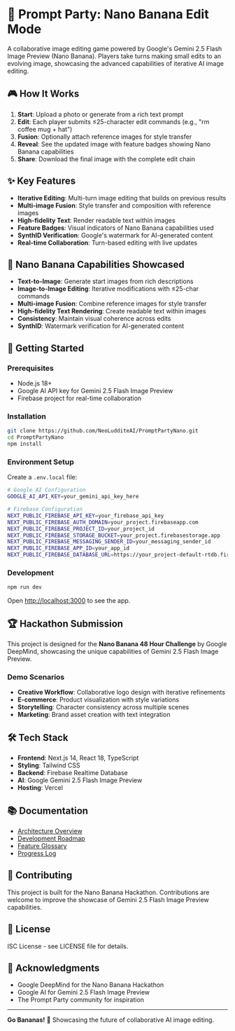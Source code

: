 # 🍌 Prompt Party: Nano Banana Edit Mode

A collaborative image editing game powered by Google's Gemini 2.5 Flash Image Preview (Nano Banana). Players take turns making small edits to an evolving image, showcasing the advanced capabilities of iterative AI image editing.

## 🎮 How It Works

1. **Start**: Upload a photo or generate from a rich text prompt
2. **Edit**: Each player submits ≤25-character edit commands (e.g., "rm coffee mug + hat")
3. **Fusion**: Optionally attach reference images for style transfer
4. **Reveal**: See the updated image with feature badges showing Nano Banana capabilities
5. **Share**: Download the final image with the complete edit chain

## ✨ Key Features

- **Iterative Editing**: Multi-turn image editing that builds on previous results
- **Multi-image Fusion**: Style transfer and composition with reference images
- **High-fidelity Text**: Render readable text within images
- **Feature Badges**: Visual indicators of Nano Banana capabilities used
- **SynthID Verification**: Google's watermark for AI-generated content
- **Real-time Collaboration**: Turn-based editing with live updates

## 🍌 Nano Banana Capabilities Showcased

- **Text-to-Image**: Generate start images from rich descriptions
- **Image-to-Image Editing**: Iterative modifications with ≤25-char commands
- **Multi-image Fusion**: Combine reference images for style transfer
- **High-fidelity Text Rendering**: Create readable text within images
- **Consistency**: Maintain visual coherence across edits
- **SynthID**: Watermark verification for AI-generated content

## 🚀 Getting Started

### Prerequisites

- Node.js 18+ 
- Google AI API key for Gemini 2.5 Flash Image Preview
- Firebase project for real-time collaboration

### Installation

```bash
git clone https://github.com/NeoLudditeAI/PromptPartyNano.git
cd PromptPartyNano
npm install
```

### Environment Setup

Create a `.env.local` file:

```bash
# Google AI Configuration
GOOGLE_AI_API_KEY=your_gemini_api_key_here

# Firebase Configuration
NEXT_PUBLIC_FIREBASE_API_KEY=your_firebase_api_key
NEXT_PUBLIC_FIREBASE_AUTH_DOMAIN=your_project.firebaseapp.com
NEXT_PUBLIC_FIREBASE_PROJECT_ID=your_project_id
NEXT_PUBLIC_FIREBASE_STORAGE_BUCKET=your_project.firebasestorage.app
NEXT_PUBLIC_FIREBASE_MESSAGING_SENDER_ID=your_messaging_sender_id
NEXT_PUBLIC_FIREBASE_APP_ID=your_app_id
NEXT_PUBLIC_FIREBASE_DATABASE_URL=https://your_project-default-rtdb.firebaseio.com/
```

### Development

```bash
npm run dev
```

Open [http://localhost:3000](http://localhost:3000) to see the app.

## 🏆 Hackathon Submission

This project is designed for the **Nano Banana 48 Hour Challenge** by Google DeepMind, showcasing the unique capabilities of Gemini 2.5 Flash Image Preview.

### Demo Scenarios

- **Creative Workflow**: Collaborative logo design with iterative refinements
- **E-commerce**: Product visualization with style variations
- **Storytelling**: Character consistency across multiple scenes
- **Marketing**: Brand asset creation with text integration

## 🛠️ Tech Stack

- **Frontend**: Next.js 14, React 18, TypeScript
- **Styling**: Tailwind CSS
- **Backend**: Firebase Realtime Database
- **AI**: Google Gemini 2.5 Flash Image Preview
- **Hosting**: Vercel

## 📚 Documentation

- [Architecture Overview](docs/architecture.md)
- [Development Roadmap](docs/roadmap.md)
- [Feature Glossary](docs/glossary.md)
- [Progress Log](docs/progresslog.md)

## 🤝 Contributing

This project is built for the Nano Banana Hackathon. Contributions are welcome to improve the showcase of Gemini 2.5 Flash Image Preview capabilities.

## 📄 License

ISC License - see LICENSE file for details.

## 🙏 Acknowledgments

- Google DeepMind for the Nano Banana Hackathon
- Google AI for Gemini 2.5 Flash Image Preview
- The Prompt Party community for inspiration

---

**Go Bananas!** 🍌 Showcasing the future of collaborative AI image editing.